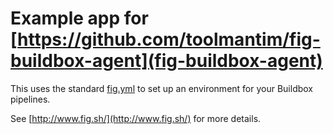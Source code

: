 # Example app for [https://github.com/toolmantim/fig-buildbox-agent](fig-buildbox-agent)

This uses the standard [fig.yml](fig.yml) to set up an environment for your Buildbox pipelines.

See [http://www.fig.sh/](http://www.fig.sh/) for more details.
